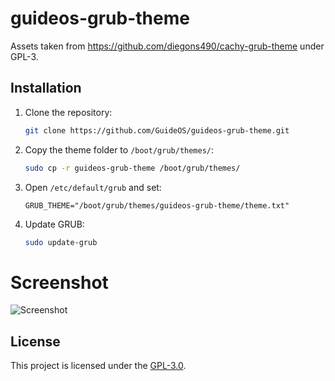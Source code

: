 # guideos-grub-theme

Assets taken from https://github.com/diegons490/cachy-grub-theme under GPL-3.


## Installation

1. Clone the repository:
   ```bash
   git clone https://github.com/GuideOS/guideos-grub-theme.git
   ```
2. Copy the theme folder to `/boot/grub/themes/`:
   ```bash
   sudo cp -r guideos-grub-theme /boot/grub/themes/
   ```
3. Open `/etc/default/grub` and set:
   ```
   GRUB_THEME="/boot/grub/themes/guideos-grub-theme/theme.txt"
   ```
4. Update GRUB:
   ```bash
   sudo update-grub
   ```

# Screenshot

![Screenshot](https://github.com/user-attachments/assets/7adcf9b8-7ca7-48e6-976d-c765a63a7286)

## License

This project is licensed under the [GPL-3.0](https://www.gnu.org/licenses/gpl-3.0.html).
